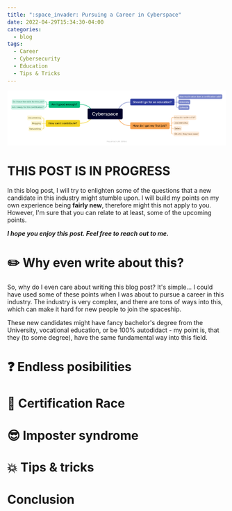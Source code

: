 ```yaml
---
title: ":space_invader: Pursuing a Career in Cyberspace"
date: 2022-04-29T15:34:30-04:00
categories:
  - blog
tags:
  - Career
  - Cybersecurity
  - Education
  - Tips & Tricks
---
```

<img src="/assets/images/Cyberspace.png">

# THIS POST IS IN PROGRESS

In this blog post, I will try to enlighten some of the questions that a new candidate in this industry might stumble upon. I will build my points on my own experience being **fairly new**, therefore might this not apply to you. However, I'm sure that you can relate to at least, some of the upcoming points. 

***I hope you enjoy this post. Feel free to reach out to me.***

# :pencil2: Why even write about this?


So, why do I even care about writing this blog post? It's simple... I could have used some of these points when I was about to pursue a career in this industry. The industry is very complex, and there are tons of ways into this, which can make it hard for new people to join the spaceship. 

These new candidates might have fancy bachelor's degree from the University, vocational education, or be 100% autodidact - my point is, that they (to some degree), have the same fundamental way into this field.  


# :question: Endless posibilities


# :running: Certification Race


# :sunglasses: Imposter syndrome


# :collision: Tips & tricks

# Conclusion
